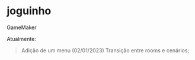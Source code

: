 # joguinho
GameMaker

Atualmente:
> Adição de um menu (02/01/2023)
> Transição entre rooms e cenários;
